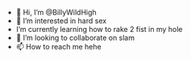 - 👋 Hi, I’m @BillyWildHigh
- 👀 I’m interested in hard sex
-  I’m currently learning how to rake 2 fist in my hole
- 💞️ I’m looking to collaborate on slam
- 📫 How to reach me hehe

<!---
BillyWildHigh/BillyWildHigh is a ✨ special ✨ repository because its `README.md` (this file) appears on your GitHub profile.
You can click the Preview link to take a look at your changes.
--->
